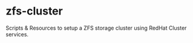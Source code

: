 zfs-cluster
===========

Scripts &amp; Resources to setup a ZFS storage cluster using RedHat Cluster services.
